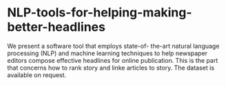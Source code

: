 # NLP-tools-for-helping-making-better-headlines
We present a software tool that employs state-of- the-art natural language processing (NLP) and machine learning techniques to help newspaper editors compose effective headlines for online publication.
This is the part that concerns how to rank story and linke articles to story. The dataset is available on request.
